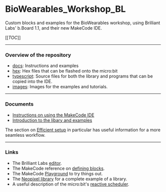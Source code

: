 # BioWearables_Workshop_BL

Custom blocks and examples for the BioWearables workshop, using Brilliant Labs' b.Board 1.1, and their new MakeCode IDE.

[[_TOC_]]

----

### Overview of the repository

- [docs](./docs/): Instructions and examples
- [hex](./hex/): Hex files that can be flashed onto the micro:bit
- [typescript](./typescript/): Source files for both the library and programs that can be copied into the IDE.
- [images](./images/): Images for the examples and tutorials.

----

### Documents 

- [Instructions on using the MakeCode IDE](../docs/IDE_instructions.md)
- [Introduction to the libary and examples](../docs/library_examples.md)

The section on [Efficient setup](./docs/IDE_instructions.md#efficient-setup) in particular has useful information for a more seamless workflow.

----

### Links

- The Brilliant Labs [editor](https://code.brilliantlabs.ca).
- The MakeCode reference on [defining blocks](https://makecode.com/defining-blocks).
- The MakeCode [Playground](https://makecode.com/playground) to try things out.
- The [Neopixel library](https://github.com/microsoft/pxt-neopixel) for a complete example of a library.
- A useful description of the micro:bit's [reactive scheduler](https://makecode.microbit.org/device/reactive).
